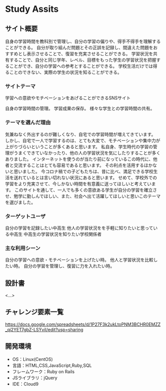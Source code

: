 # Study Assits

## サイト概要

自身の学習時間を教科別で管理し、自分の学習の偏りや、得手不得手を理解することができる。
自分が取り組んだ問題とその正誤を記録し、間違えた問題をおすすめとし表示させることで、復習を充実させることができる。
学習状況を共有することで、自分と同じ学年、レベル、目標をもった学生の学習状況を把握することができ、自分の学習への参考とすることができる。
学校生活だけでは得ることのできない、実際の学生の状況を知ることができる。

### サイトテーマ

学習への意欲やモチベーションをあげることができるSNSサイト

自身の学習時間の管理。
学習成果の保存。
様々な学生との学習時間の共有。

### テーマを選んだ理由

気兼ねなく外出するのが難しくなり、自宅での学習時間が増えてきています。
しかし、自宅で一人で学習するのは、とても大変で、モチベーションや集中力が上がりづらいということが多くあると思います。
私自身、学生時代の学習の管理がうまくできていなかったり、他の人の学習状況を気にしたりすることが多くありました。
インターネットを使うのが当たり前になっているこの時代に、他者と交流することはとても容易であると思います。
その利点を活用するほかないと思いました。
今コロナ禍での子どもたちは、昔に比べ、満足できる学校生活を送れているとは言い切れない状況にあると思います。
せめて、学校外での学習をより充実させて、今しかない時間を有意義に送ってほしいと考えています。
このサイトを通して、一人でも多くの意欲ある学生が自分の学習を確立させ、勉学に勤しんでほしい、また、社会へ出て活躍してほしいと思いこのテーマを選びました。

### ターゲットユーザ

自分の学習を記録したい中高生
他人の学習状況をを手軽に知りたいと思っている中高生
中高生の学習状況を知りたい学校関係者

### 主な利用シーン

自分の学習への意欲・モチベーションを上げたい時。
他人と学習状況を比較したい時。
自分の学習を管理し、復習に力を入れたい時。

## 設計書
<...>

## チャレンジ要素一覧
<https://docs.google.com/spreadsheets/d/1P27F3k2ukLtoPNM3BCHR0EMZZ_qj2YET7gbZ-LSYviI/edit?usp=sharing>

## 開発環境
- OS：Linux(CentOS)
- 言語：HTML,CSS,JavaScript,Ruby,SQL
- フレームワーク：Ruby on Rails
- JSライブラリ：jQuery
- IDE：Cloud9
